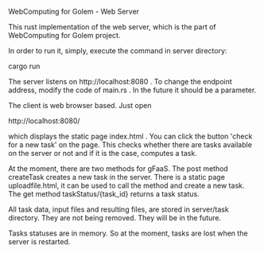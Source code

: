 WebComputing for Golem - Web Server

This rust implementation of the web server, which is the part of WebComputing for Golem project.

In order to run it, simply, execute the command in server directory:

cargo run

The server listens on http://localhost:8080 . To change the endpoint address, modify the code of main.rs . In the future it should be a parameter.

The client is web browser based. Just open

http://localhost:8080/

which displays the static page index.html . You can click the button 'check for a new task' on the page. 
This checks whether there are tasks available on the server or not and if it is the case, computes a task.

At the moment, there are two methods for gFaaS. 
The post method createTask creates a new task in the server. There is a static page uploadfile.html, it can be used to call the method and create a new task.
The get method taskStatus/{task_id} returns a task status. 

All task data, input files and resulting files, are stored in server/task directory. They are not being removed. They will be in the future.

Tasks statuses are in memory. So at the moment, tasks are lost when the server is restarted.
